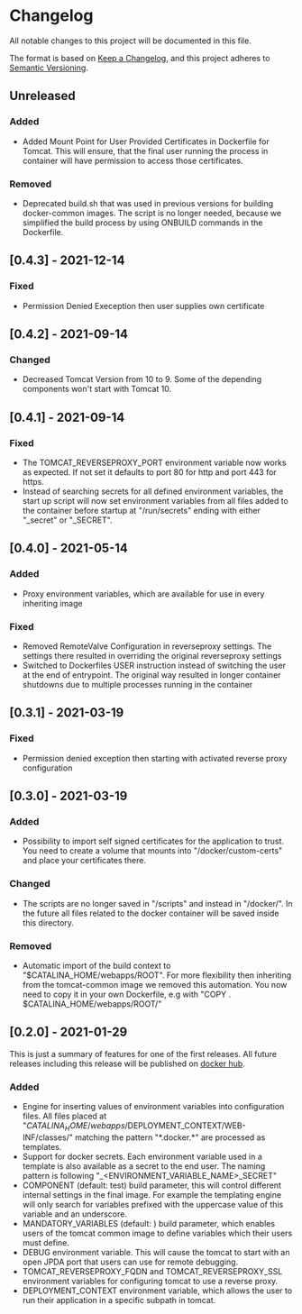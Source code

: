 # Changelog
All notable changes to this project will be documented in this file.

The format is based on [Keep a Changelog](https://keepachangelog.com/en/1.0.0/),
and this project adheres to [Semantic Versioning](https://semver.org/spec/v2.0.0.html).
## Unreleased
### Added
- Added Mount Point for User Provided Certificates in Dockerfile for Tomcat. This will ensure, that the final user running the process in container will have permission to access those certificates.
### Removed
- Deprecated build.sh that was used in previous versions for building docker-common images. The script is no longer needed, because we simplified the build process by using ONBUILD commands in the Dockerfile.
## [0.4.3] - 2021-12-14
### Fixed
- Permission Denied Exeception then user supplies own certificate
## [0.4.2] - 2021-09-14
### Changed
- Decreased Tomcat Version from 10 to 9. Some of the depending components won't start with Tomcat 10.
## [0.4.1] - 2021-09-14
### Fixed
- The TOMCAT\_REVERSEPROXY\_PORT environment variable now works as expected. If not set it defaults to port 80 for http and port 443 for https.
- Instead of searching secrets for all defined environment variables, the start up script will now set environment variables from all files added to the container before startup at "/run/secrets" ending with either "\_secret" or "\_SECRET".
## [0.4.0] - 2021-05-14
### Added
- Proxy environment variables, which are available for use in every inheriting image
### Fixed
- Removed RemoteValve Configuration in reverseproxy settings. The settings there resulted in overriding the original reverseproxy settings
- Switched to Dockerfiles USER instruction instead of switching the user at the end of entrypoint. The original way resulted in longer container shutdowns due to multiple processes running in the container
## [0.3.1] - 2021-03-19
### Fixed
- Permission denied exception then starting with activated reverse proxy configuration
## [0.3.0] - 2021-03-19
### Added 
- Possibility to import self signed certificates for the application to trust. You need to create a volume that mounts into "/docker/custom-certs" and place your certificates there.
### Changed
- The scripts are no longer saved in "/scripts" and instead in "/docker/". In the future all files related to the docker container will be saved inside this directory.
### Removed
- Automatic import of the build context to "$CATALINA_HOME/webapps/ROOT". For more flexibility then inheriting from the tomcat-common image we removed this automation. You now need to copy it in your own Dockerfile, e.g with "COPY . $CATALINA_HOME/webapps/ROOT/" 
## [0.2.0] - 2021-01-29
This is just a summary of features for one of the first releases. All future releases including this release will be published on [docker hub](https://hub.docker.com/r/samply/docker-common).
### Added
- Engine for inserting values of environment variables into configuration files. All files placed at "$CATALINA_HOME/webapps/$DEPLOYMENT_CONTEXT/WEB-INF/classes/" matching the pattern "\*.docker.\*" are processed as templates.
- Support for docker secrets. Each environment variable used in a template is also available as a secret to the end user. The naming pattern is following "<COMPONENT>_<ENVIRONMENT_VARIABLE_NAME>_SECRET"
- COMPONENT (default: test) build parameter, this will control different internal settings in the final image. For example the templating engine will only search for variables prefixed with the uppercase value of this variable and an underscore.
- MANDATORY_VARIABLES (default: <none>) build parameter, which enables users of the tomcat common image to define variables which their users must define.
- DEBUG environment variable. This will cause the tomcat to start with an open JPDA port that users can use for remote debugging.
- TOMCAT_REVERSEPROXY_FQDN and TOMCAT_REVERSEPROXY_SSL environment variables for configuring tomcat to use a reverse proxy.
- DEPLOYMENT_CONTEXT environment variable, which allows the user to run their application in a specific subpath in tomcat.

